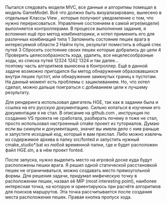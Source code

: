 Пытался следовать модели MVC, все данные и алгоритмы помещал в модель GameModel. Всё что должно быть визуализировано, вынесено в отдельные Классы View , которые получают уведомление о том, что нужно перерисоваться. Управление состоянием в самой игре(модели) выполняется контроллерами. В процессе выполнения задания, я вспомнил ещё про метод комбинаторики, и хотел применить его для различных комбинаций типа
	1 Запомнить состояние пешек врага в интересуемой области
	2 Найти пути, результат поместить в общий стек путей
	3 Сбросить состояние своих пешек которые добрались до цели
	4 Проверить целесообразность  хода, удалить, все нецелесообразные ходы, из списка путей
	12324
	1242
	1324
	и так далее...	
поэтому часть алгоритмов вынесена в Контроллер. Ещё в данной задаче возможно пригодился бы метод обнаружения образовавшихся внутри пешек пустот, или обнаружение замкнутых границ к пустотам.
На данный момент есть проблемы с зацикливанием. Но, что хотел сделал, можно дальше поиграться с добиванием цели к лучшему результату.

Для рендеринга использовал двигатель HGE, так как в задании была и ссылка на его русскую документацию. Сильно копаться в изучении его документации я не стал. В описание на github.com , инструкция по созданию VS проекта не сработала, разбирать почему я тоже не стал, просто использовал настроенный cmake проект из туториалов. Думаю если вы скинули и документацию, значит вы имели дело с ним раньше и запустите исходный код, который я вам прислал. Либо можно извлечь из содержимое архива в папку src/fonted и запустить нужный cmake_studio*.bat из любой временной папки, где и будет расположен файл HGE.sln, а в нём проект fonted.

После запуска, нужно выделить место на игровой доске куда будут расположены пешки врага. Я решил одной статической расстановкой пешек не ограничиваться, можно создавать место прямоугольной формы. Для решения задачи, придумал мифическую точку в расположении пешек, назвал её MIP (most interesting point), наиболее интересная точка, на которую и ориентируюсь при расчёте алгоритмов для поисков маршрутов. Эта точка рассчитывается  после создания места расположения пешек. 
Правая кнопка пропуск хода.
